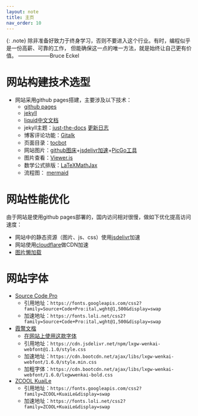 ```yaml
---
layout: note
title: 主页
nav_order: 10
---
```



{: .note}
除非准备好致力于终身学习，否则不要进入这个行业。有时，编程似乎是一份高薪、可靠的工作，
但能确保这一点的唯一方法，就是始终让自己更有价值。 ——————Bruce Eckel

# 网站构建技术选型

- 网站采用github pages搭建，主要涉及以下技术：
    - [github pages](https://docs.github.com/cn/pages)
    - [jekyll](https://jekyllrb.com/)
    - [liquid](https://github.com/Shopify/liquid/wiki)[中文文档](https://liquid.bootcss.com/)
    - jekyll主题：[just-the-docs](https://github.com/pmarsceill/just-the-docs) [更新日志](https://just-the-docs.github.io/just-the-docs/CHANGELOG/)
    - 博客评论功能：[Gitalk](https://github.com/gitalk/gitalk)
    - 页面目录：[tocbot](https://github.com/tscanlin/tocbot)
    - 网站图片：[github图床](https://github.com/luguosong/images)+[jsdelivr加速](https://www.jsdelivr.com/github)+[PicGo工具](https://github.com/Molunerfinn/PicGo)
    - 图片查看：[Viewer.js](https://github.com/fengyuanchen/viewerjs)
    - 数学公式排版：[LaTeX](https://www.latex-project.org/)[MathJax](http://docs.mathjax.org/en/latest/)
    - 流程图： [mermaid](https://mermaid-js.github.io/mermaid/#/)

# 网站性能优化

由于网站是使用github pages部署的，国内访问相对很慢，做如下优化提高访问速度：

- 网站中的静态资源（图片、js、css）使用[jsdelivr](https://www.jsdelivr.com/github)加速
- 网站使用[cloudflare](https://dash.cloudflare.com/)做CDN加速
- [图片懒加载](https://github.com/aFarkas/lazysizes)

# 网站字体

- [Source Code Pro](https://fonts.google.com/specimen/Source+Code+Pro)
    - 引用地址：`https://fonts.googleapis.com/css2?family=Source+Code+Pro:ital,wght@1,500&display=swap`
    - 加速地址：`https://fonts.loli.net/css2?family=Source+Code+Pro:ital,wght@1,500&display=swap`
- [霞鹜文楷](https://github.com/lxgw/LxgwWenKai)
    - [在网站上使用这款字体](https://github.com/chawyehsu/lxgw-wenkai-webfont)
    - 引用地址：`https://cdn.jsdelivr.net/npm/lxgw-wenkai-webfont@1.1.0/style.css`
    - 加速地址：`https://cdn.bootcdn.net/ajax/libs/lxgw-wenkai-webfont/1.6.0/style.min.css`
    - 加粗字体：`https://cdn.bootcdn.net/ajax/libs/lxgw-wenkai-webfont/1.6.0/lxgwwenkai-bold.css`
- [ZCOOL KuaiLe](https://fonts.google.com/specimen/ZCOOL+KuaiLe)
    - 引用地址：`https://fonts.googleapis.com/css2?family=ZCOOL+KuaiLe&display=swap`
    - 加速地址：`https://fonts.loli.net/css2?family=ZCOOL+KuaiLe&display=swap`
